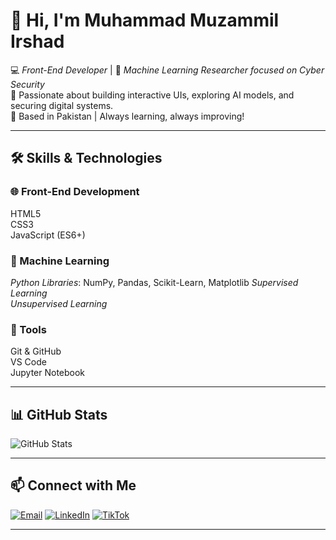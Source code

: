 # 👋 Hi, I'm Muhammad Muzammil Irshad  


💻 *Front-End Developer* | 🤖 *Machine Learning Researcher focused on Cyber Security* <br>
🌱 Passionate about building interactive UIs, exploring AI models, and securing digital systems. <br>
📍 Based in Pakistan | Always learning, always improving!  

---

## 🛠 Skills & Technologies  


### 🌐 Front-End Development  
HTML5 <br>
CSS3 <br>
JavaScript (ES6+)  

### 🤖 Machine Learning  
*Python Libraries*: NumPy, Pandas, Scikit-Learn, Matplotlib 
*Supervised Learning*  <br>
*Unsupervised Learning*  <br> 

### 🔧 Tools  
Git & GitHub <br>
VS Code <br>
Jupyter Notebook  

---

## 📊 GitHub Stats  


![GitHub Stats](https://github-readme-stats.vercel.app/api?username=m-muzammil-irshad&show_icons=true&theme=radical) <br>

---

## 📫 Connect with Me  


[![Email](https://img.shields.io/badge/Email-D14836?logo=gmail&logoColor=white)](mailto:cornerofcodes00@gmail.com)
[![LinkedIn](https://img.shields.io/badge/LinkedIn-blue?logo=linkedin&logoColor=white)](https://www.linkedin.com/in/muhammad-muzammil-irshad-05b863333)
[![TikTok](https://img.shields.io/badge/TikTok-000000?logo=tiktok&logoColor=white)](https://www.tiktok.com/@cornerofcodes)

---
